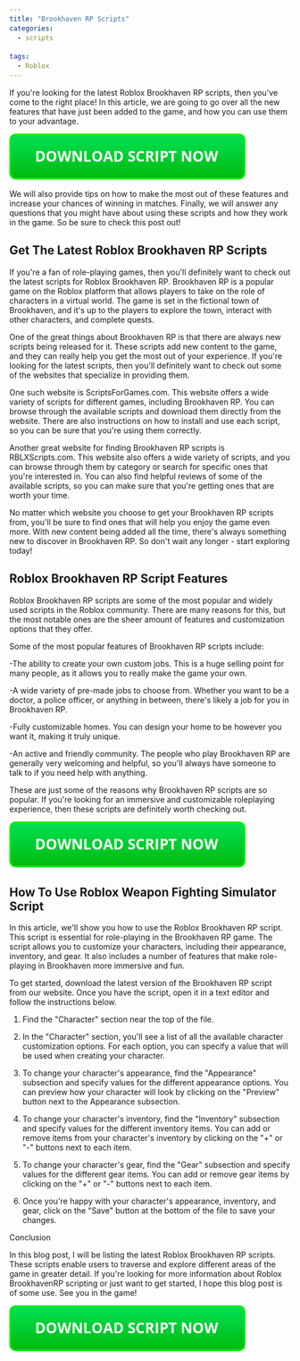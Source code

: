 ```yaml
---
title: "Brookhaven RP Scripts"
categories:
  - scripts
  
tags:
  - Roblox
---
```


If you're looking for the latest Roblox Brookhaven RP scripts, then you've come to the right place! In this article, we are going to go over all the new features that have just been added to the game, and how you can use them to your advantage.

[![script button](https://github.com/robloxpaste/robloxpaste.github.io/blob/main/script_button.png?raw=true)](https://rbxpaste.com/latest-script)


We will also provide tips on how to make the most out of these features and increase your chances of winning in matches. Finally, we will answer any questions that you might have about using these scripts and how they work in the game. So be sure to check this post out!

## Get The Latest Roblox Brookhaven RP Scripts

If you're a fan of role-playing games, then you'll definitely want to check out the latest scripts for Roblox Brookhaven RP. Brookhaven RP is a popular game on the Roblox platform that allows players to take on the role of characters in a virtual world. The game is set in the fictional town of Brookhaven, and it's up to the players to explore the town, interact with other characters, and complete quests.

One of the great things about Brookhaven RP is that there are always new scripts being released for it. These scripts add new content to the game, and they can really help you get the most out of your experience. If you're looking for the latest scripts, then you'll definitely want to check out some of the websites that specialize in providing them.

One such website is ScriptsForGames.com. This website offers a wide variety of scripts for different games, including Brookhaven RP. You can browse through the available scripts and download them directly from the website. There are also instructions on how to install and use each script, so you can be sure that you're using them correctly.

Another great website for finding Brookhaven RP scripts is RBLXScripts.com. This website also offers a wide variety of scripts, and you can browse through them by category or search for specific ones that you're interested in. You can also find helpful reviews of some of the available scripts, so you can make sure that you're getting ones that are worth your time.

No matter which website you choose to get your Brookhaven RP scripts from, you'll be sure to find ones that will help you enjoy the game even more. With new content being added all the time, there's always something new to discover in Brookhaven RP. So don't wait any longer - start exploring today!

## Roblox Brookhaven RP Script Features
Roblox Brookhaven RP scripts are some of the most popular and widely used scripts in the Roblox community. There are many reasons for this, but the most notable ones are the sheer amount of features and customization options that they offer.

Some of the most popular features of Brookhaven RP scripts include:

-The ability to create your own custom jobs. This is a huge selling point for many people, as it allows you to really make the game your own.

-A wide variety of pre-made jobs to choose from. Whether you want to be a doctor, a police officer, or anything in between, there's likely a job for you in Brookhaven RP.

-Fully customizable homes. You can design your home to be however you want it, making it truly unique.

-An active and friendly community. The people who play Brookhaven RP are generally very welcoming and helpful, so you'll always have someone to talk to if you need help with anything.

These are just some of the reasons why Brookhaven RP scripts are so popular. If you're looking for an immersive and customizable roleplaying experience, then these scripts are definitely worth checking out.

[![script button](https://github.com/robloxpaste/robloxpaste.github.io/blob/main/script_button.png?raw=true)](https://rbxpaste.com/latest-script)

## How To Use Roblox Weapon Fighting Simulator Script

In this article, we'll show you how to use the Roblox Brookhaven RP script. This script is essential for role-playing in the Brookhaven RP game. The script allows you to customize your characters, including their appearance, inventory, and gear. It also includes a number of features that make role-playing in Brookhaven more immersive and fun.

To get started, download the latest version of the Brookhaven RP script from our website. Once you have the script, open it in a text editor and follow the instructions below.

1) Find the "Character" section near the top of the file.

2) In the "Character" section, you'll see a list of all the available character customization options. For each option, you can specify a value that will be used when creating your character.

3) To change your character's appearance, find the "Appearance" subsection and specify values for the different appearance options. You can preview how your character will look by clicking on the "Preview" button next to the Appearance subsection.

4) To change your character's inventory, find the "Inventory" subsection and specify values for the different inventory items. You can add or remove items from your character's inventory by clicking on the "+" or "-" buttons next to each item.

5) To change your character's gear, find the "Gear" subsection and specify values for the different gear items. You can add or remove gear items by clicking on the "+" or "-" buttons next to each item.

6) Once you're happy with your character's appearance, inventory, and gear, click on the "Save" button at the bottom of the file to save your changes.

Conclusion

In this blog post, I will be listing the latest Roblox Brookhaven RP scripts. These scripts enable users to traverse and explore different areas of the game in greater detail. If you're looking for more information about Roblox BrookhavenRP scripting or just want to get started, I hope this blog post is of some use. See you in the game!

[![script button](https://github.com/robloxpaste/robloxpaste.github.io/blob/main/script_button.png?raw=true)](https://rbxpaste.com/latest-script)